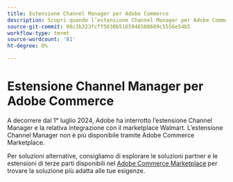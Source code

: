 ```yaml
---
title: Estensione Channel Manager per Adobe Commerce
description: Scopri quando l’estensione Channel Manager per Adobe Commerce ha raggiunto la fine del ciclo di vita.
source-git-commit: 08c3b323fcff5630b5165946508689c5556e54b5
workflow-type: tm+mt
source-wordcount: '81'
ht-degree: 0%

---
```



# Estensione Channel Manager per Adobe Commerce

A decorrere dal 1° luglio 2024, Adobe ha interrotto l’estensione Channel Manager e la relativa integrazione con il marketplace Walmart. L’estensione Channel Manager non è più disponibile tramite Adobe Commerce Marketplace.

Per soluzioni alternative, consigliamo di esplorare le soluzioni partner e le estensioni di terze parti disponibili nel [Adobe Commerce Marketplace](https://commercemarketplace.adobe.com/) per trovare la soluzione più adatta alle tue esigenze.

